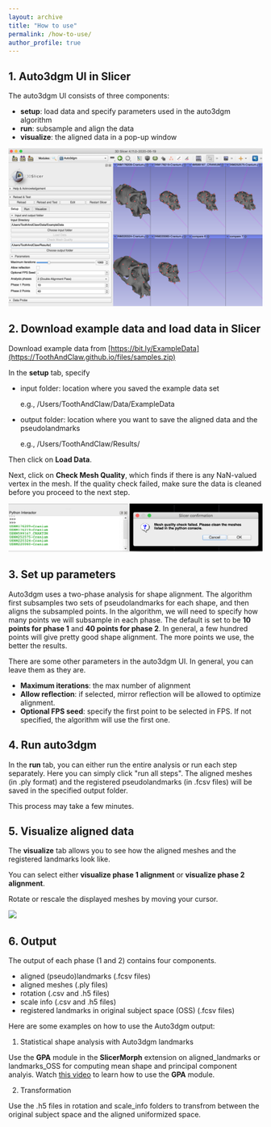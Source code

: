 ```yaml
---
layout: archive
title: "How to use"
permalink: /how-to-use/
author_profile: true
---
```


## 1. Auto3dgm UI in Slicer
The auto3dgm UI consists of three components:
* **setup**: load data and specify parameters used in the auto3dgm algorithm
* **run**: subsample and align the data
* **visualize**: the aligned data in a pop-up window

<img src="/images/Auto3dgmUI.png">

## 2. Download example data and load data in Slicer

Download example data from [https://bit.ly/ExampleData](https://ToothAndClaw.github.io/files/samples.zip)

In the **setup** tab, specify 
* input folder: location where you saved the example data set

  e.g., /Users/ToothAndClaw/Data/ExampleData

* output folder: location where you want to save the aligned data and the pseudolandmarks

  e.g., /Users/ToothAndClaw/Results/

Then click on **Load Data**. 

Next, click on **Check Mesh Quality**, which finds if there is any NaN-valued vertex in the mesh. If the quality check failed, make sure the data is cleaned before you proceed to the next step. 

<img src="/images/meshquality.png">

## 3. Set up parameters
Auto3dgm uses a two-phase analysis for shape alignment. The algorithm first subsamples two sets of pseudolandmarks for each shape, and then aligns the subsampled points. In the algorithm, we will need to specify how many points we will subsample in each phase.  The default is set to be **10 points for phase 1** and **40 points for phase 2**. In general, a few hundred points will give pretty good shape alignment. The more points we use, the better the results. 

There are some other parameters in the auto3dgm UI. In general, you can leave them as they are. 
* **Maximum iterations**: the max number of alignment 
* **Allow reflection**: if selected, mirror reflection will be allowed to optimize alignment. 
* **Optional FPS seed**: specify the first point to be selected in FPS. If not specified, the algorithm will use the first one.

## 4. Run auto3dgm
In the **run** tab, you can either run the entire analysis or run each step separately. Here you can simply click "run all steps". The aligned meshes (in .ply format) and the registered pseudolandmarks (in .fcsv files) will be saved in the specified output folder. 

This process may take a few minutes. 

## 5. Visualize aligned data
The **visualize** tab allows you to see how the aligned meshes and the registered landmarks look like. 

You can select either **visualize phase 1 alignment** or **visualize phase 2 alignment**.

Rotate or rescale the displayed meshes by moving your cursor.

<img src="https://media.giphy.com/media/cmNw3n0FZwobw0KPay/giphy.gif">

## 6. Output
The output of each phase (1 and 2) contains four components. 

* aligned (pseudo)landmarks (.fcsv files)
* aligned meshes (.ply files)
* rotation (.csv and .h5 files)
* scale info (.csv and .h5 files)
* registered landmarks in original subject space (OSS) (.fcsv files)

Here are some examples on how to use the Auto3dgm output:

1. Statistical shape analysis with Auto3dgm landmarks

Use the **GPA** module in the **SlicerMorph** extension on aligned_landmarks or landmarks_OSS for computing mean shape and principal component analyis. Watch [this video](https://www.youtube.com/watch?v=FCeZ2J5Uvcw) to learn how to use the **GPA** module. 

2. Transformation

Use the .h5 files in rotation and scale_info folders to transfrom between the original subject space and the aligned uniformized space. 
